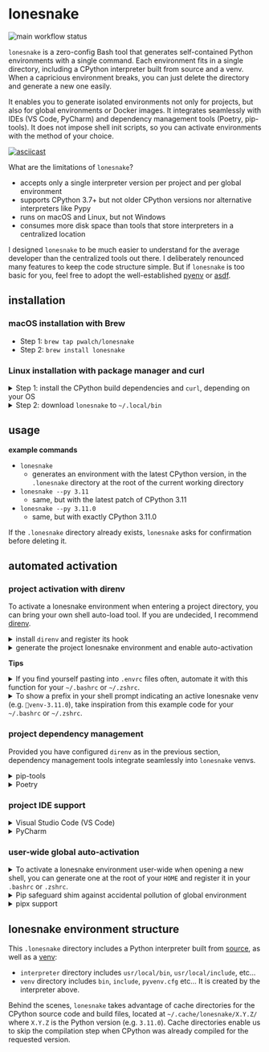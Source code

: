 # lonesnake

![main workflow status](https://github.com/pwalch/lonesnake/actions/workflows/main.yml/badge.svg)

`lonesnake` is a zero-config Bash tool that generates self-contained Python environments with a single command. Each environment fits in a single directory, including a CPython interpreter built from source and a venv. When a capricious environment breaks, you can just delete the directory and generate a new one easily.

It enables you to generate isolated environments not only for projects, but also for global environments or Docker images. It integrates seamlessly with IDEs (VS Code, PyCharm) and dependency management tools (Poetry, pip-tools). It does not impose shell init scripts, so you can activate environments with the method of your choice.

[![asciicast](https://asciinema.org/a/479944.svg)](https://asciinema.org/a/479944)

What are the limitations of `lonesnake`?

- accepts only a single interpreter version per project and per global environment
- supports CPython 3.7+ but not older CPython versions nor alternative interpreters like Pypy
- runs on macOS and Linux, but not Windows
- consumes more disk space than tools that store interpreters in a centralized location

I designed `lonesnake` to be much easier to understand for the average developer than the centralized tools out there. I deliberately renounced many features to keep the code structure simple. But if `lonesnake` is too basic for you, feel free to adopt the well-established [pyenv](https://github.com/pyenv/pyenv) or [asdf](https://github.com/asdf-vm/asdf).

## installation

### macOS installation with Brew

- Step 1: `brew tap pwalch/lonesnake`
- Step 2: `brew install lonesnake`

### Linux installation with package manager and curl

<details>
<summary>Step 1: install the CPython build dependencies and <code>curl</code>, depending on your OS</summary>

```bash
# The instructions below are taken from the pyenv Wiki and the python.org dev guide.
# Please check them out if you need more details or if you are using a different OS.
# https://github.com/pyenv/pyenv/wiki#suggested-build-environment
# https://devguide.python.org/setup/#install-dependencies

# Ubuntu/Debian/Mint
sudo apt-get update && sudo apt-get install -y \
  make build-essential libssl-dev zlib1g-dev libbz2-dev libreadline-dev \
  libsqlite3-dev wget curl llvm libncursesw5-dev xz-utils tk-dev \
  libxml2-dev libxmlsec1-dev libffi-dev liblzma-dev

# Fedora
sudo dnf install \
  curl make gcc zlib-devel bzip2 bzip2-devel readline-devel \
  sqlite sqlite-devel openssl-devel tk-devel libffi-devel xz-devel

# Arch Linux
sudo pacman -S --needed curl base-devel openssl zlib xz
```

</details>

<details>
<summary>Step 2: download <code>lonesnake</code> to <code>~/.local/bin</code></summary>

```bash
mkdir -p ~/.local/bin && \
  curl -sL -o ~/.local/bin/lonesnake https://github.com/pwalch/lonesnake/releases/download/0.26.0/lonesnake && \
  chmod u+x ~/.local/bin/lonesnake
```

- make sure you have `export PATH="$HOME/.local/bin:$PATH"` in your `.bashrc` (Bash) or `.zshrc` (ZSH), and open a new shell
- check that the script is accessible with `lonesnake --help`

</details>

## usage

**example commands**

- `lonesnake`
  - generates an environment with the latest CPython version, in the `.lonesnake` directory at the root of the current working directory
- `lonesnake --py 3.11`
  - same, but with the latest patch of CPython 3.11
- `lonesnake --py 3.11.0`
  - same, but with exactly CPython 3.11.0

If the `.lonesnake` directory already exists, `lonesnake` asks for confirmation before deleting it.

## automated activation

### project activation with direnv

To activate a lonesnake environment when entering a project directory, you can bring your own shell auto-load tool. If you are undecided, I recommend [direnv](https://direnv.net/docs/installation.html).

<details>
<summary>install <code>direnv</code> and register its hook</summary>

```bash
# macOS
brew install direnv

# Ubuntu/Debian/Mint
sudo apt-get install direnv

# Fedora
sudo dnf install direnv

# Archlinux
sudo pacman -S direnv
```

- Bash: in your `~/.bashrc`, append `eval "$(direnv hook bash)"`
- ZSH: in your `~/.zshrc`, append `eval "$(direnv hook zsh)"`

</details>

<details>
<summary>generate the project lonesnake environment and enable auto-activation</summary>

- start a new shell then `cd YOUR_PROJECT`
- `lonesnake`
- touch `.envrc` then fill it with this code

```bash
# lonesnake auto-activation for the project directory
lonesnake_dir="${PWD}/.lonesnake"
PATH_add "${lonesnake_dir}/venv/bin"
export VIRTUAL_ENV="${lonesnake_dir}/venv"

# Solve errors involving "Python.h not found" when building
# Python extensions with a lonesnake environment.
parent_include_dir="${lonesnake_dir}/interpreter/usr/local/include"
if [[ -d "$parent_include_dir" ]]; then
  include_dir_name=$(find "$parent_include_dir" \
    -mindepth 1 -maxdepth 1 -type d -name "python3.*" \
    -exec basename {} \;)
  path_add CPATH "${parent_include_dir}/${include_dir_name}"
fi
```

- `direnv allow`
- check that `which python` prints your project's `.lonesnake/venv` directory

> ℹ️ In case of trouble, you can get rid of the lonesnake environment by running `rm -rf .lonesnake .envrc` at the root of your project. Make sure to open a new shell for the change to take effect.

</details>

**Tips**

<details>
<summary>If you find yourself pasting into <code>.envrc</code> files often, automate it with this function for your <code>~/.bashrc</code> or <code>~/.zshrc</code>.</summary>

```bash
# Print direnv activation instructions for lonesnake
# Usage: lonesnake-print-activation >> .envrc
function lonesnake-print-activation() {
cat << EOM
# lonesnake auto-activation for the project directory
lonesnake_dir="\${PWD}/.lonesnake"
PATH_add "\${lonesnake_dir}/venv/bin"
export VIRTUAL_ENV="\${lonesnake_dir}/venv"

# Solve errors involving "Python.h not found" when building
# Python extensions with a lonesnake environment.
parent_include_dir="\${lonesnake_dir}/interpreter/usr/local/include"
if [[ -d "\$parent_include_dir" ]]; then
  include_dir_name=\$(find "\$parent_include_dir" \
    -mindepth 1 -maxdepth 1 -type d -name "python3.*" \
    -exec basename {} \;)
  path_add CPATH "\${parent_include_dir}/\${include_dir_name}"
fi
EOM
}
```

</details>

<details>
<summary>To show a prefix in your shell prompt indicating an active lonesnake venv (e.g. <code>🐍venv-3.11.0</code>), take inspiration from this example code for your <code>~/.bashrc</code> or <code>~/.zshrc</code>.</summary>

```bash
show_lonesnake_venv_prefix () {
  local cpython_path="$PWD/.lonesnake/venv/bin/python"
  # If the venv is activated, print the prompt prefix
  if [[ -x "$cpython_path" ]] && \
      [[ "$(which python)" == "$cpython_path" ]]; then
    local cpython_version="$(python --version | grep -Eo '[0-9]+\.[0-9]+\.[0-9]+')"
    echo "🐍venv-${cpython_version} "
  fi
}
PS1='$(show_lonesnake_venv_prefix)'"$PS1"
```

</details>

### project dependency management

Provided you have configured `direnv` as in the previous section, dependency management tools integrate seamlessly into `lonesnake` venvs.

<details>
<summary>pip-tools</summary>

[pip-tools](https://github.com/jazzband/pip-tools)' sync command installs packages in the current venv. Therefore, all packages are installed in the `.lonesnake` venv directory by default:

- `cd YOUR_PROJECT`
- `pip install pip-tools`
- `pip-sync PINNED_COMPILED_REQUIREMENTS`

</details>

<details>
<summary>Poetry</summary>

You can integrate [Poetry](https://github.com/python-poetry/poetry) into the `.lonesnake` directory by specifying the `POETRY_VIRTUALENVS_PATH` environment variable:

- `cd YOUR_PROJECT` (where your `pyproject.toml` is)
- append the following to your `.envrc`:

```bash
export POETRY_VIRTUALENVS_PATH="${PWD}/.lonesnake/poetry_virtualenvs"
```

- `direnv allow`
- `pip install poetry`
- `poetry install`
- check with `poetry debug` that the "Virtualenv Path" is in a child directory of `.lonesnake/poetry_virtualenvs`

**Tips**

> ℹ️ In case of trouble, you can get rid of the Poetry virtualenvs using `rm -rf .lonesnake/poetry_virtualenvs`. Make sure to open a new shell for the change to take effect.

</details>

### project IDE support

<details>
<summary>Visual Studio Code (VS Code)</summary>

Auto-Activation:
- open a project directory that contains a lonesnake environment at its root
- click `File > Preferences > Settings` and then go to `Workspace` and search for `python.defaultInterpreterPath`
- set this path to `${workspaceFolder}/.lonesnake/venv/bin/python`
- press `CMD/CTRL + SHIFT + P` or click `View > Command Palette`, then choose `Python: Select Interpreter`
- choose `` Use Python from `python.defaultInterpreterPath` setting ``
  - note that after the word `setting`, you should see `./.lonesnake/venv/bin/python`
- when you open the integrated terminal, VS Code should now be sourcing `.lonesnake/venv/bin/activate`

File Exclusion:
- click `File > Preferences > Settings` and then go to `User` and search for `files.exclude`
- click `Add Pattern` and register `**/.lonesnake`

</details>

<details>
<summary>PyCharm</summary>

- open a project directory that contains a lonesnake environment at its root
- click `File > Settings > Project: YOUR_PROJECT > Python Interpreter`
- click `Add Interpreter > Add Local Interpreter...`
- in `Virtualenv Environment`
  - set `Environment` to `Existing`
  - as `Interpreter`, pick `.lonesnake/venv/bin/python` from your project
  - click `OK`
- click `OK`, then wait for the environment to be indexed
- when you create a new `Run/Debug` configuration, the `Python interpreter` field should point to the lonesnake environment

</details>

### user-wide global auto-activation

<details>
<summary>To activate a lonesnake environment user-wide when opening a new shell, you can generate one at the root of your <code>HOME</code> and register it in your <code>.bashrc</code> or <code>.zshrc</code>.</summary>

- `cd ~`
- `lonesnake`
- in your `.bashrc` (Bash) or `.zshrc` (ZSH), append the following:

```bash
# global lonesnake auto-activation
export PATH="${HOME}/.lonesnake/venv/bin:${PATH}"
```

- exit your shell and start a new one
- check that `which python` points to your lonesnake environment

**Tips**

> ℹ️ In case of trouble, you can get rid of the lonesnake environment by removing the export statements from your `.bashrc` or `.zshrc` and running `rm -rf ~/.lonesnake`. Make sure to open a new shell for the change to take effect.

</details>

<details>
<summary>Pip safeguard shim against accidental pollution of global environment</summary>

Sometimes, you will forget to create a project-specific lonesnake environment or to configure its auto-activation. In this case, all `pip install` commands you want to run will be forwarded to the global environment and pollute its package list.

To safeguard against this pollution, you can intercept `pip` commands by adding the following shim to your `~/.bashrc` or `~/.zshrc`:

```bash
# Safeguard shim against accidental 'pip install' to
# the global lonesnake environment.
# Call '~/.lonesnake/venv/bin/pip' to bypass.
function pip () {
  if [[ -z "$VIRTUAL_ENV" ]]; then
    echo "[ERROR] Cannot run 'pip' command outside" \
      "of a VIRTUAL_ENV."
    return 1
  fi

  local active_pip=""
  if ! active_pip="$(whence -p pip)"; then
    echo "[ERROR] There is no 'pip' command in PATH:" \
      "${PATH}"
    return 1
  fi

  local global_pip=""
  global_pip="${HOME}/.lonesnake/venv/bin/pip"
  if [[ -f "$global_pip" ]] && \
      [[ "$active_pip" == "$global_pip" ]]; then
    echo "[ERROR] Cannot run 'pip' command with global" \
        "environment: ${global_pip}"
    return 1
  fi

  command pip "$@"
}
```

</details>

<details>
<summary>pipx support</summary>

After setting up a global lonesnake environment, you should install `pipx` to manage Python command-line tools. In the same spirit as `lonesnake`, `pipx` installs all tools in isolated venvs so they don't break each other or interfere with the global one. To integrate `pipx`:

- append these lines to your `.bashrc` or `.zshrc`:

```bash
# By default, pipx stores its files in "~/.local/pipx" and "~/.local/bin", but we
# configure it to use sub-directories of the lonesnake global environment:
# "~/.lonesnake/pipx_bin" and "~/.lonesnake/pipx_home". Thanks to this,
# we keep everything related to the global environment in the same place.
export PIPX_HOME="${HOME}/.lonesnake/pipx_home"
export PIPX_BIN_DIR="${HOME}/.lonesnake/pipx_bin"
export PATH="${PIPX_BIN_DIR}:${PATH}"
```

- exit your shell and start a new one
- `~/.lonesnake/venv/bin/pip install pipx`
- from now on, use `pipx install` to install Python CLI tools such as `httpie`

**Tips**

> ℹ️ In case of trouble, you can get rid of your pipx installation by running `rm -rf ~/.lonesnake/pipx_*` and `~/.lonesnake/venv/bin/pip uninstall pipx`. Make sure to open a new shell for the change to take effect.

</details>

## lonesnake environment structure

This `.lonesnake` directory includes a Python interpreter built from [source](https://www.python.org/downloads/source/), as well as a [venv](https://docs.python.org/3/library/venv.html):

- `interpreter` directory includes `usr/local/bin`, `usr/local/include`, etc...
- `venv` directory includes `bin`, `include`, `pyvenv.cfg` etc... It is created by the interpreter above.

Behind the scenes, `lonesnake` takes advantage of cache directories for the CPython source code and build files, located at `~/.cache/lonesnake/X.Y.Z/` where `X.Y.Z` is the Python version (e.g. `3.11.0`). Cache directories enable us to skip the compilation step when CPython was already compiled for the requested version.
